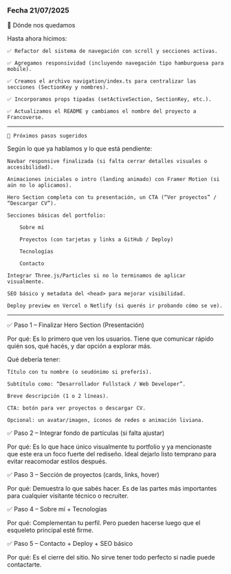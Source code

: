 ### Fecha 21/07/2025

📍 Dónde nos quedamos

Hasta ahora hicimos:

    ✅ Refactor del sistema de navegación con scroll y secciones activas.

    ✅ Agregamos responsividad (incluyendo navegación tipo hamburguesa para mobile).

    ✅ Creamos el archivo navigation/index.ts para centralizar las secciones (SectionKey y nombres).

    ✅ Incorporamos props tipadas (setActiveSection, SectionKey, etc.).

    ✅ Actualizamos el README y cambiamos el nombre del proyecto a Francoverse.

---

    📌 Próximos pasos sugeridos

Según lo que ya hablamos y lo que está pendiente:

    Navbar responsive finalizada (si falta cerrar detalles visuales o accesibilidad).

    Animaciones iniciales o intro (landing animado) con Framer Motion (si aún no lo aplicamos).

    Hero Section completa con tu presentación, un CTA (“Ver proyectos” / “Descargar CV”).

    Secciones básicas del portfolio:

        Sobre mí

        Proyectos (con tarjetas y links a GitHub / Deploy)

        Tecnologías

        Contacto

    Integrar Three.js/Particles si no lo terminamos de aplicar visualmente.

    SEO básico y metadata del <head> para mejorar visibilidad.

    Deploy preview en Vercel o Netlify (si querés ir probando cómo se ve).

---

✅ Paso 1 – Finalizar Hero Section (Presentación)

Por qué:
Es lo primero que ven los usuarios. Tiene que comunicar rápido quién sos, qué hacés, y dar opción a explorar más.

Qué debería tener:

    Título con tu nombre (o seudónimo si preferís).

    Subtítulo como: “Desarrollador Fullstack / Web Developer”.

    Breve descripción (1 o 2 líneas).

    CTA: botón para ver proyectos o descargar CV.

    Opcional: un avatar/imagen, íconos de redes o animación liviana.

✅ Paso 2 – Integrar fondo de partículas (si falta ajustar)

Por qué:
Es lo que hace único visualmente tu portfolio y ya mencionaste que este era un foco fuerte del rediseño. Ideal dejarlo listo temprano para evitar reacomodar estilos después.

✅ Paso 3 – Sección de proyectos (cards, links, hover)

Por qué:
Demuestra lo que sabés hacer. Es de las partes más importantes para cualquier visitante técnico o recruiter.

✅ Paso 4 – Sobre mí + Tecnologías

Por qué:
Complementan tu perfil. Pero pueden hacerse luego que el esqueleto principal esté firme.

✅ Paso 5 – Contacto + Deploy + SEO básico

Por qué:
Es el cierre del sitio. No sirve tener todo perfecto si nadie puede contactarte.
